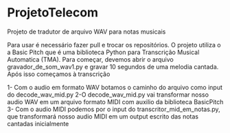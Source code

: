 # ProjetoTelecom
Projeto de tradutor de arquivo WAV para notas musicais

Para usar é necessário fazer pull e trocar os repositórios. O projeto utiliza o a Basic Pitch que é uma biblioteca Python para Transcrição Musical Automatica (TMA).
Para começar, devemos abrir o arquivo gravador_de_som_wav1.py e gravar 10 segundos de uma melodia cantada. Após isso começamos à transcrição

1- Com o audio em formato WAV botamos o caminho do arquivo como input do decode_wav_mid.py
2-O decode_wav_mid.py vai transformar nosso audio WAV em um arquivo formato MIDI com auxilio da biblioteca BasicPitch
3- Com o audio MIDI podemos por o input do transcritor_mid_em_notas.py, que transformará nosso audio MIDI em um output escrito das notas cantadas inicialmente
